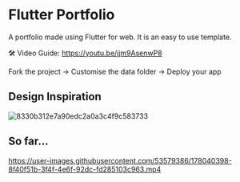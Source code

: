 # Flutter Portfolio

A portfolio made using Flutter for web. It is an easy to use template.

🛠 Video Guide: https://youtu.be/jjm9AsenwP8

Fork the project -> Customise the data folder -> Deploy your app

## Design Inspiration

![8330b312e7a90edc2a0a3c4f9c583733](https://user-images.githubusercontent.com/53579386/173894353-2de51f4f-3513-4729-9af2-fa68910b35a8.jpeg)

## So far...


https://user-images.githubusercontent.com/53579386/178040398-8f40f51b-3f4f-4e6f-92dc-fd285103c963.mp4

